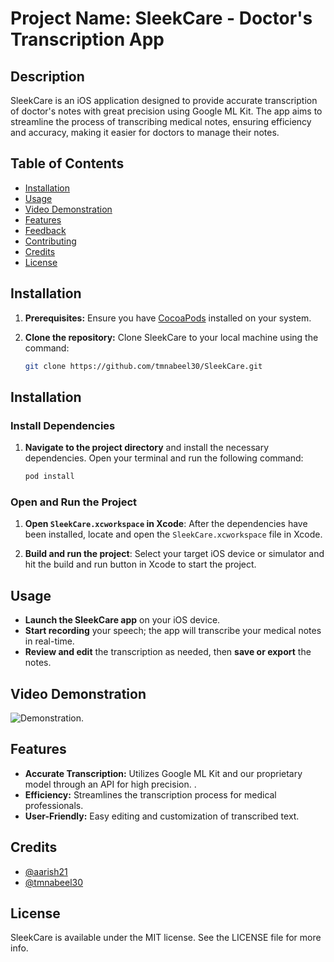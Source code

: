 # Project Name: SleekCare - Doctor's Transcription App

## Description

SleekCare is an iOS application designed to provide accurate transcription of doctor's notes with great precision using Google ML Kit. The app aims to streamline the process of transcribing medical notes, ensuring efficiency and accuracy, making it easier for doctors to manage their notes.

## Table of Contents

- [Installation](#installation)
- [Usage](#usage)
- [Video Demonstration](#video-demonstration)
- [Features](#features)
- [Feedback](#feedback)
- [Contributing](#contributing)
- [Credits](#credits)
- [License](#license)

## Installation

1. **Prerequisites:** Ensure you have [CocoaPods](https://cocoapods.org/) installed on your system.
2. **Clone the repository:** Clone SleekCare to your local machine using the command:

   ```bash
   git clone https://github.com/tmnabeel30/SleekCare.git
## Installation

### Install Dependencies

1. **Navigate to the project directory** and install the necessary dependencies. Open your terminal and run the following command:

    ```bash
    pod install
    ```

### Open and Run the Project

1. **Open `SleekCare.xcworkspace` in Xcode**: After the dependencies have been installed, locate and open the `SleekCare.xcworkspace` file in Xcode.

2. **Build and run the project**: Select your target iOS device or simulator and hit the build and run button in Xcode to start the project.

## Usage

- **Launch the SleekCare app** on your iOS device.
- **Start recording** your speech; the app will transcribe your medical notes in real-time.
- **Review and edit** the transcription as needed, then **save or export** the notes.

## Video Demonstration

 ![Demonstration](/Working.gif).


## Features

- **Accurate Transcription:** Utilizes Google ML Kit and our proprietary model through an API for high precision. .
- **Efficiency:** Streamlines the transcription process for medical professionals.
- **User-Friendly:** Easy editing and customization of transcribed text.


## Credits

- [@aarish21](https://github.com/aarish21)
- [@tmnabeel30](https://github.com/tmnabeel30)

## License

SleekCare is available under the MIT license. See the LICENSE file for more info.
